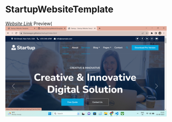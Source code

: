 # StartupWebsiteTemplate
*[Website Link](https://ragurp.github.io/StartupWebsiteTemplate/)*
Preview(![Alt text](<assests/img/Screenshot (17).png>)
